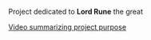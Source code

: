 Project dedicated to **Lord Rune** the great

[Video summarizing project purpose](https://www.google.com/url?sa=t&rct=j&q=&esrc=s&source=web&cd=&cad=rja&uact=8&ved=2ahUKEwiE4MXF9uOAAxXBSfEDHWmbCg4QwqsBegQIDhAG&url=https%3A%2F%2Fwww.youtube.com%2Fwatch%3Fv%3DFwsntHcWiy4&usg=AOvVaw16G7mZZ7qQ_tyPkq92qBdQ&opi=89978449)
